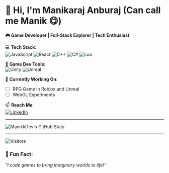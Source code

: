 # 👋 Hi, I'm Manikaraj Anburaj (Can call me Manik 😋)  

**🎮 Game Developer | Full-Stack Explorer | Tech Enthusiast**  

💻 **Tech Stack**:  
![JavaScript](https://img.shields.io/badge/-JavaScript-F7DF1E?logo=javascript&logoColor=black)
![React](https://img.shields.io/badge/-React-61DAFB?logo=react&logoColor=white)
![C++](https://img.shields.io/badge/-C++-00599C?logo=c%2B%2B&logoColor=white)
![C#](https://img.shields.io/badge/-C%23-239120?logo=c-sharp&logoColor=white)
![Lua](https://img.shields.io/badge/-Lua-2C2D72?logo=lua&logoColor=white)

🔧 **Game Dev Tools**:  
![Unity](https://img.shields.io/badge/-Unity-000000?logo=unity&logoColor=white)
![Unreal](https://img.shields.io/badge/-Unreal%20Engine-313131?logo=unreal-engine&logoColor=white)

📌 **Currently Working On**:  
- [ ] RPG Game in Roblox and Unreal
- [ ] WebGL Experiments  

📫 **Reach Me**:  
[![LinkedIn](https://img.shields.io/badge/LinkedIn-Manikaraj_Anburaj-blue?logo=linkedin)](https://www.linkedin.com/in/manikaraj-anburaj-4550ba354) 

---

![ManikkDev's GitHub Stats](https://github-readme-stats.vercel.app/api?username=manikkDev&show_icons=true&theme=radical)

---

![Visitors](https://visitor-badge.laobi.icu/badge?page_id=manikkDev.manikkDev)

### 🎲 Fun Fact:  
*"I code games to bring imaginary worlds to life!"*  
